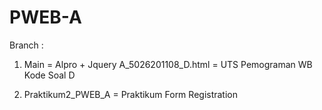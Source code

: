 # PWEB-A
Branch :
1. Main = Alpro + Jquery
 A_5026201108_D.html = UTS Pemograman WB Kode Soal D
 
2. Praktikum2_PWEB_A = Praktikum Form Registration
